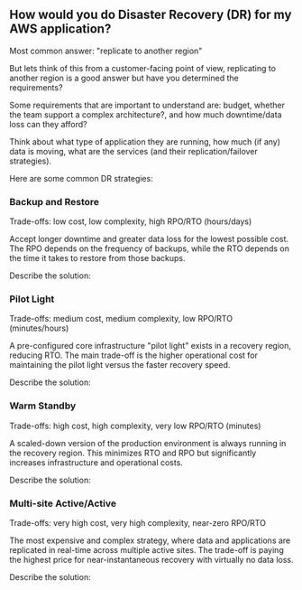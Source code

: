 ## How would you do Disaster Recovery (DR) for my AWS application?
Most common answer: "replicate to another region"

But lets think of this from a customer-facing point of view, replicating to another region is a good answer but have you determined the requirements?

Some requirements that are important to understand are: budget, whether the team support a complex architecture?, and how much downtime/data loss can they afford?

Think about what type of application they are running, how much (if any) data is moving, what are the services (and their replication/failover strategies).

Here are some common DR strategies:

### Backup and Restore
Trade-offs: low cost, low complexity, high RPO/RTO (hours/days)

Accept longer downtime and greater data loss for the lowest possible cost. The RPO depends on the frequency of backups, while the RTO depends on the time it takes to restore from those backups.

Describe the solution: 

### Pilot Light
Trade-offs: medium cost, medium complexity, low RPO/RTO (minutes/hours)

A pre-configured core infrastructure "pilot light" exists in a recovery region, reducing RTO. The main trade-off is the higher operational cost for maintaining the pilot light versus the faster recovery speed.

Describe the solution:

### Warm Standby
Trade-offs: high cost, high complexity, very low RPO/RTO (minutes)

A scaled-down version of the production environment is always running in the recovery region. This minimizes RTO and RPO but significantly increases infrastructure and operational costs.

Describe the solution:

### Multi-site Active/Active
Trade-offs: very high cost, very high complexity, near-zero RPO/RTO

The most expensive and complex strategy, where data and applications are replicated in real-time across multiple active sites. The trade-off is paying the highest price for near-instantaneous recovery with virtually no data loss.

Describe the solution: